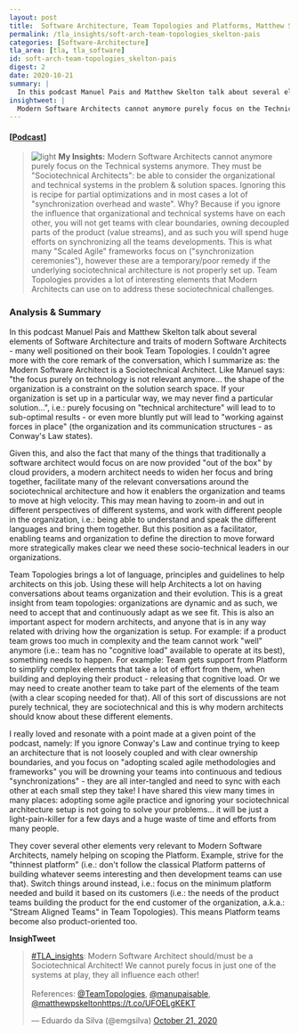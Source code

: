 ```yaml
---
layout: post
title:  Software Architecture, Team Topologies and Platforms, Matthew Skelton & Manuel Pais
permalink: /tla_insights/soft-arch-team-topologies_skelton-pais
categories: [Software-Architecture]
tla_area: [tla, tla_software]
id: soft-arch-team-topologies_skelton-pais
digest: 2
date: 2020-10-21
summary: | 
  In this podcast Manuel Pais and Matthew Skelton talk about several elements of Software Architecture and traits of modern Software Architects - many well positioned on their book Team Topologies. I couldn't agree more with the core remark of the conversation, which I summarize as: the Modern Software Architect is a Sociotechnical Architect.
insightweet: |
  Modern Software Architects cannot anymore purely focus on the Technical systems anymore. They must be "Sociotechnical Architects": be able to consider the organizational and technical systems in the problem & solution spaces. Ignoring this is recipe for partial optimizations and in most cases a lot of "synchronization overhead and waste". 
---
```


#### [[Podcast](https://www.infoq.com/podcasts/software-architecture-team-topologies/)]

> ![light](/assets/light-bulb.png) **My Insights:** Modern Software Architects cannot anymore purely focus on the Technical systems anymore. They must be "Sociotechnical Architects": be able to consider the organizational and technical systems in the problem & solution spaces. Ignoring this is recipe for partial optimizations and in most cases a lot of "synchronization overhead and waste". Why? Because if you ignore the influence that organizational and technical systems have on each other, you will not get teams with clear boundaries, owning decoupled parts of the product (value streams), and as such you will spend huge efforts on synchronizing all the teams developments. This is what many "Scaled Agile" frameworks focus on ("synchronization ceremonies"), however these are a temporary/poor remedy if the underlying sociotechnical architecture is not properly set up. Team Topologies provides a lot of interesting elements that Modern Architects can use on to address these sociotechnical challenges.

### Analysis & Summary

In this podcast Manuel Pais and Matthew Skelton talk about several elements of Software Architecture and traits of modern Software Architects - many well positioned on their book Team Topologies. I couldn't agree more with the core remark of the conversation, which I summarize as: the Modern Software Architect is a Sociotechnical Architect. Like Manuel says: "the focus purely on technology is not relevant anymore... the shape of the organization is a constraint on the solution search space. If your organization is set up in a particular way, we may never find a particular solution...", i.e.: purely focusing on "technical architecture" will lead to to sub-optimal results - or even more bluntly put will lead to "working against forces in place" (the organization and its communication structures - as Conway's Law states).

Given this, and also the fact that many of the things that traditionally a software architect would focus on are now provided "out of the box" by cloud providers, a modern architect needs to widen her focus and bring together, facilitate many of the relevant conversations around the sociotechnical architecture and how it enablers the organization and teams to move at high velocity. This may mean having to zoom-in and out in different perspectives of different systems, and work with different people in the organization, i.e.: being able to understand and speak the different languages and bring them together. But this position as a facilitator, enabling teams and organization to define the direction to move forward more strategically makes clear we need these socio-technical leaders in our organizations.

Team Topologies brings a lot of language, principles and guidelines to help architects on this job. Using these will help Architects a lot on having conversations about teams organization and their evolution. This is a great insight from team topologies: organizations are dynamic and as such, we need to accept that and continuously adapt as we see fit. This is also an important aspect for modern architects, and anyone that is in any way related with driving how the organization is setup. For example: if a product team grows too much in complexity and the team cannot work "well" anymore (i.e.: team has no "cognitive load" available to operate at its best), something needs to happen. For example: Team gets support from Platform to simplify complex elements that take a lot of effort from them, when building and deploying their product - releasing that cognitive load. Or we may need to create another team to take part of the elements of the team (with a clear scoping needed for that). All of this sort of discussions are not purely technical, they are sociotechnical and this is why modern architects should know about these different elements.

I really loved and resonate with a point made at a given point of the podcast, namely: If you ignore Conway's Law and continue trying to keep an architecture that is not loosely coupled and with clear ownership boundaries, and you focus on "adopting scaled agile methodologies and frameworks" you will be drowning your teams into continuous and tedious "synchronizations" - they are all inter-tangled and need to sync with each other at each small step they take! I have shared this view many times in many places: adopting some agile practice and ignoring your sociotechnical architecture setup is not going to solve your problems... it will be just a light-pain-killer for a few days and a huge waste of time and efforts from many people.

They cover several other elements very relevant to Modern Software Architects, namely helping on scoping the Platform. Example, strive for the "thinnest platform" (i.e.: don't follow the classical Platform patterns of building whatever seems interesting and then development teams can use that).  Switch things around instead, i.e.: focus on the minimum platform needed and build it based on its customers (i.e.: the needs of the product teams building the product for the end customer of the organization, a.k.a.: "Stream Aligned Teams" in Team Topologies). This means Platform teams become also product-oriented too.

**InsighTweet**

<blockquote class="twitter-tweet"><p lang="en" dir="ltr"><a href="https://twitter.com/hashtag/TLA_insights?src=hash&amp;ref_src=twsrc%5Etfw">#TLA_insights</a>: Modern Software Architect should/must be a Sociotechnical Architect! We cannot purely focus in just one of the systems at play, they all influence each other!<br><br>References: <a href="https://twitter.com/TeamTopologies?ref_src=twsrc%5Etfw">@TeamTopologies</a>, <a href="https://twitter.com/manupaisable?ref_src=twsrc%5Etfw">@manupaisable</a>, <a href="https://twitter.com/matthewpskelton?ref_src=twsrc%5Etfw">@matthewpskelton</a><a href="https://t.co/UFOELgKEKT">https://t.co/UFOELgKEKT</a></p>&mdash; Eduardo da Silva (@emgsilva) <a href="https://twitter.com/emgsilva/status/1319016320990695426?ref_src=twsrc%5Etfw">October 21, 2020</a></blockquote> <script async src="https://platform.twitter.com/widgets.js" charset="utf-8"></script>
